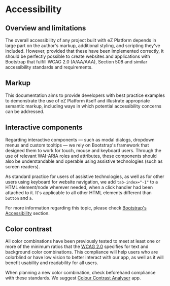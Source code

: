 # Accessibility

## Overview and limitations

The overall accessibility of any project built with eZ Platform depends in large part on the author's markup, additional styling, and scripting they've included. However, provided that these have been implemented correctly, it should be perfectly possible to create websites and applications with Bootstrap that fulfill WCAG 2.0 (A/AA/AAA), Section 508 and similar accessibility standards and requirements.

## Markup

This documentation aims to provide developers with best practice examples to demonstrate the use of eZ Platform itself and illustrate appropriate semantic markup, including ways in which potential accessibility concerns can be addressed.

## Interactive components

Regarding interactive components — such as modal dialogs, dropdown menus and custom tooltips — we rely on Bootstrap's framework that designed them to work for touch, mouse and keyboard users. Through the use of relevant WAI-ARIA roles and attributes, these components should also be understandable and operable using assistive technologies (such as screen readers).

As standard practice for users of assistive technologies, as well as for other users using keyboard for website navigation, we add <code>tab-index="-1"</code> to a HTML element/node wherever needed, when a click handler had been attached to it. It's applicable to all other HTML elements different than <code>button</code> and <code>a</code>.

For more information regarding this topic, please check [Bootstrap's Accessibility](https://getbootstrap.com/docs/4.0/getting-started/accessibility/) section.

## Color contrast

All color combinations have been previously tested to meet at least one or more of the minimum ratios that the [WCAG 2.0](https://www.w3.org/TR/WCAG20/) specifies for text and background color combinations. This compliance will help users who are colorblind or have low vision to better interact with our app, as well as it will benefit usability and readability for all users.

When planning a new color combination, check beforehand compliance with these standards. We suggest [Colour Contrast Analyser](https://www.paciellogroup.com/resources/contrastanalyser/) app.
